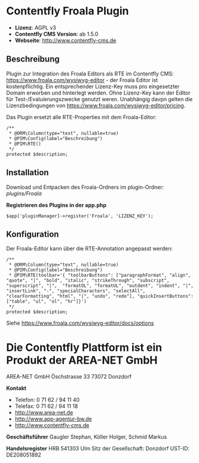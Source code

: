 # Contentfly Froala Plugin
- **Lizenz**: AGPL v3
- **Contentfly CMS Version**: ab 1.5.0
- **Webseite**: http://www.contentfly-cms.de

## Beschreibung

Plugin zur Integration des Froala Editors als RTE im Contentfly CMS: https://www.froala.com/wysiwyg-editor - der Froala Editor ist kostenpflichtig. Ein entsprechender Lizenz-Key muss pro eingesetzter Domain erworben und hinterlegt werden. Ohne Lizenz-Key kann der Editor für Test-/Evaluierungszwecke genutzt weren. Unabhängig davpn gelten die Lizenzbedingungen von https://www.froala.com/wysiwyg-editor/pricing.

Das Plugin ersetzt alle RTE-Properties mit dem Froala-Editor:

```
/**
 * @ORM\Column(type="text", nullable=true)
 * @PIM\Config(label="Beschreibung")
 * @PIM\RTE()
 */
protected $description;
```

## Installation

Download und Entpacken des Froala-Ordners im plugin-Ordner: _plugins/Froala_

**Registrieren des Plugins in der app.php**
```
$app['pluginManager]->register('Froala', 'LIZENZ_KEY');
```

## Konfiguration

Der Froala-Editor kann über die RTE-Annotation angepasst werden:
```
/**
 * @ORM\Column(type="text", nullable=true)
 * @PIM\Config(label="Beschreibung")
 * @PIM\RTE(toolbar='{ "toolbarButtons": ["paragraphFormat", "align", "quote", "|", "bold", "italic", "strikeThrough", "subscript", "superscript", "|",  "formatOL", "formatUL", "outdent", "indent", "|", "insertLink", "-", "specialCharacters", "selectAll", "clearFormatting", "html", "|", "undo", "redo"], "quickInsertButtons": ["table", "ul", "ol", "hr"]}')
 */
protected $description;
```

Siehe https://www.froala.com/wysiwyg-editor/docs/options


# Die Contentfly Plattform ist ein Produkt der AREA-NET GmbH

AREA-NET GmbH
Öschstrasse 33
73072 Donzdorf

**Kontakt**

- Telefon: 0 71 62 / 94 11 40
- Telefax: 0 71 62 / 94 11 18
- http://www.area-net.de
- http://www.app-agentur-bw.de
- http://www.contentfly-cms.de


**Geschäftsführer**
Gaugler Stephan, Köller Holger, Schmid Markus

**Handelsregister**
HRB 541303 Ulm
Sitz der Gesellschaft: Donzdorf
UST-ID: DE208051892




